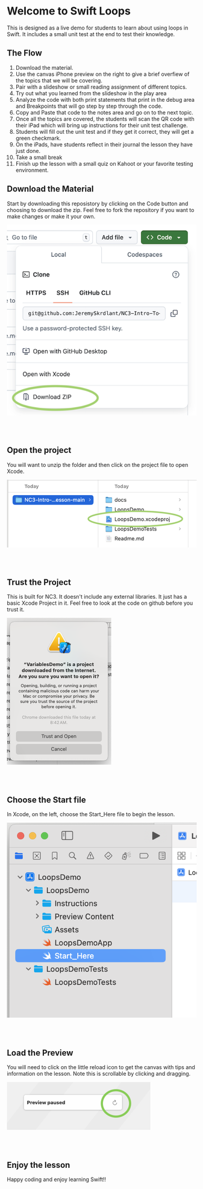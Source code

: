 # Welcome to Swift Loops
This is designed as a live demo for students to learn about using loops in Swift.  It includes a small unit test at the end to test their knowledge.  

## The Flow 
1. Download the material.
2. Use the canvas iPhone preview on the right to give a brief overfiew of the topics that we will be covering.
3. Pair with a slideshow or small reading assignment of different topics.
4. Try out what you learned from the slideshow in the play area
5. Analyze the code with both print statements that print in the debug area and Breakpoints that will go step by step through the code.
6. Copy and Paste that code to the notes area and go on to the next topic.
7. Once all the topics are covered, the students will scan the QR code with their iPad which will bring up instructions for their unit test challenge.
8. Students will fill out the unit test and if they get it correct, they will get a green checkmark.
9. On the iPads, have students reflect in their journal the lesson they have just done. 
10. Take a small break
11. Finish up the lesson with a small quiz on Kahoot or your favorite testing environment. 

## Download the Material
Start by downloading this reposistory by clicking on the Code button and choosing to download the zip.  Feel free to fork the repository if you want to make changes or make it your own. 

![Download Zip File](docs/DownloadLoopZip.png)

<br><br>

## Open the project
You will want to unzip the folder and then click on the project file to open Xcode. 

![Double Click XcodeProj File](docs/ChooseXcodeProjFile.png)

<br><br>

## Trust the Project
This is built for NC3.  It doesn't include any external libraries. It just has a basic Xcode Project in it.  Feel free to look at the code on github before you trust it. 

![Trust to use](docs/Trust.png)

<br><br>

## Choose the Start file 
In Xcode, on the left, choose the Start_Here file to begin the lesson. 

![Trust to use](docs/ChooseStartHere.png)

<br><br>

## Load the Preview 
You will need to click on the little reload icon to get the canvas with tips and information on the lesson.  Note this is scrollable by clicking and dragging. 

![Load Preview](docs/PreviewPaused.png)

<br><br>

## Enjoy the lesson 
Happy coding and enjoy learning Swift!! 
